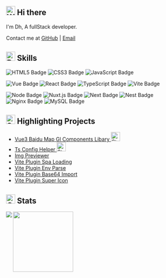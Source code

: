 ##  <img src="https://raw.githubusercontent.com/Tarikul-Islam-Anik/Animated-Fluent-Emojis/master/Emojis/Hand%20gestures/Waving%20Hand.png" alt="Waving Hand" width="25" height="25" /> Hi there

I'm Dh, A fullStack developer.

Contact me at [GitHub](https://github.com/yue1123) | [Email](mailto:2572468699@qq.com)


## <img src="https://raw.githubusercontent.com/Tarikul-Islam-Anik/Animated-Fluent-Emojis/master/Emojis/Activities/Bullseye.png" alt="Bullseye" width="25" height="25" /> Skills
![HTML5 Badge](https://img.shields.io/badge/HTML5-%23E34F26?style=flat-square&logo=html5&logoColor=%23fff&label=%E2%86%92&labelColor=%236d6d6d&color=%23E34F26)
![CSS3 Badge](https://img.shields.io/badge/CSS3-%231572B6?style=flat-square&logo=css3&logoColor=%23fff&label=%E2%86%92&labelColor=%236d6d6d&color=%231572B6)
![JavaScript Badge](https://img.shields.io/badge/-JavaScript-%233fb27f?style=flat-square&logo=javascript&logoColor=%23F7DF1E&label=%E2%86%92&labelColor=%236d6d6d&color=%23F7DF1E)

![Vue Badge](https://img.shields.io/badge/Vue.js-%234FC08D?style=flat-square&logo=vuedotjs&label=%E2%86%92&labelColor=%236d6d6d&color=%234FC08D)
![React Badge](https://img.shields.io/badge/React.js-%233178C6?style=flat-square&logo=react&label=%E2%86%92&labelColor=%236d6d6d&color=%2361DAFB)
![TypeScript Badge](https://img.shields.io/badge/-TypeScript-%233178C6?style=flat-square&logo=typescript&label=%E2%86%92&labelColor=%236d6d6d)
![Vite Badge](https://img.shields.io/badge/Vite-%23646CFF?style=flat-square&logo=vite&logoColor=%23fff&label=%E2%86%92&labelColor=%236d6d6d&color=%23646CFF)

![Node Badge](https://img.shields.io/badge/Node.js-%23339933?style=flat-square&logo=nodedotjs&logoColor=%23fff&label=%E2%86%92&labelColor=%236d6d6d&color=%23339933)
![Nuxt.js Badge](https://img.shields.io/badge/Nuxt.js-%2300DC82?style=flat-square&logo=nuxtdotjs&logoColor=%23fff&label=%E2%86%92&labelColor=%236d6d6d&color=%2300DC82)
![Next Badge](https://img.shields.io/badge/Next.js-%23000000?style=flat-square&logo=nextdotjs&logoColor=%23fff&label=%E2%86%92&labelColor=%236d6d6d&color=%23000000)
![Nest Badge](https://img.shields.io/badge/Nest.js-%23E0234E?style=flat-square&logo=nestjs&logoColor=%23fff&label=%E2%86%92&labelColor=%236d6d6d&color=%23E0234E)
![Nginx Badge](https://img.shields.io/badge/Nginx-%23009639?style=flat-square&logo=nginx&logoColor=%23fff&label=%E2%86%92&labelColor=%236d6d6d&color=%23009639)
![MySQL Badge](https://img.shields.io/badge/MySQL-%234479A1?style=flat-square&logo=mysql&logoColor=%23fff&label=%E2%86%92&labelColor=%236d6d6d&color=%234479A1)

## <img src="https://raw.githubusercontent.com/Tarikul-Islam-Anik/Animated-Fluent-Emojis/master/Emojis/Activities/Sparkles.png" alt="Sparkles" width="25" height="25" /> Highlighting Projects 
- [Vue3 Baidu Map Gl Components Libary <img src="https://raw.githubusercontent.com/Tarikul-Islam-Anik/Animated-Fluent-Emojis/master/Emojis/Travel%20and%20places/Star.png" alt="Star" width="25" height="25" />](https://github.com/yue1123/vue3-baidu-map-gl)
- [Ts Config Helper <img src="https://raw.githubusercontent.com/Tarikul-Islam-Anik/Animated-Fluent-Emojis/master/Emojis/Travel%20and%20places/Star.png" alt="Star" width="25" height="25" />](https://github.com/yue1123/ts-config-helper)
- [Img Previewer](https://github.com/yue1123/img-previewer)
- [Vite Plugin Spa Loading](https://github.com/yue1123/vite-plugin-spa-loading)
- [Vite Plugin Env Parse](https://github.com/yue1123/vite-plugin-env-parse)
- [Vite Plugin Base64 Import](https://github.com/yue1123/vite-plugin-base64-import)
- [Vite Plugin Super Icon](https://github.com/yue1123/vite-plugin-supericon)

## <img src="https://raw.githubusercontent.com/Tarikul-Islam-Anik/Animated-Fluent-Emojis/master/Emojis/Animals/Cat.png" alt="Cat" width="25" height="25" /> Stats

<span>
  <img align="left" src="https://github-readme-stats.vercel.app/api/top-langs/?username=anuraghazra&layout=compact&theme=gotham&hide=glsl" />
</span>

<span>
  <img height="165" align="bottom" src="https://github-readme-stats.vercel.app/api?username=yue1123&show_icons=true&theme=gotham" />
</span>
